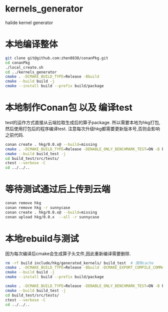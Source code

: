 # kernels_generator
halide kernel generator

# 本地编译整体

```sh
git clone git@github.com:zhen8838/conanPkg.git
cd conanPkg
./local_create.sh
cd ../kernels_generator
cmake . -DCMAKE_BUILD_TYPE=Release -Bbuild
cmake --build build -j
cmake --install build --prefix build/package
```

# 本地制作Conan包 以及 编译test

test的运作方式直接从云端拉取生成后的算子package. 所以需要本地为hkg打包,然后使用打包后的程序编译test.
注意每次升级hkg都需要更新版本号,否则会影响之前代码.

```sh
conan create . hkg/0.0.x@ --build=missing
cmake . -DCMAKE_BUILD_TYPE=Release -DENABLE_ONLY_BENCHMARK_TEST=ON -B build_test
cmake --build build_test -j
cd build_test/src/tests/
ctest --verbose -C
cd ../../..
```

# 等待测试通过后上传到云端

```sh
conan remove hkg
conan remove hkg -r sunnycase
conan create . hkg/0.0.x@ --build=missing
conan upload hkg/0.0.x  --all -r sunnycase 
```

# 本地rebuild与测试

因为每次编译后cmake会生成算子头文件,因此重新编译需要删除.

```sh
rm -rf build include/hkg/generated_kernels/ build_test  # 清除cache
cmake . -DCMAKE_BUILD_TYPE=Release -Bbuild -DCMAKE_EXPORT_COMPILE_COMMANDS=true   # 本地构建
cmake --build build -j 
cmake --install build --prefix build/package

cmake . -DCMAKE_BUILD_TYPE=Release -DENABLE_ONLY_BENCHMARK_TEST=ON -B build_test -Dhkg_DIR=build/package/lib/cmake -DCMAKE_EXPORT_COMPILE_COMMANDS=true # 本地编译test
cmake --build build_test -j
cd build_test/src/tests/
ctest --verbose -C
cd ../../..
```